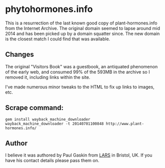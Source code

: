 # phytohormones.info

This is a resurrection of the last known good copy of plant-hormones.info from the Internet Archive. The original domain seemed to lapse around mid 2014 and has been picked up by a domain squatter since. The new domain is the closest match I could find that was available.

## Changes

The original "Visitors Book" was a guestbook, an antiquated phenomenon of the early web, and consumed 99% of the 593MB in the archive so I removed it, including links within the site.

I've made numerous minor tweaks to the HTML to fix up links to images, etc.

## Scrape command:

```shell
gem install wayback_machine_downloader
wayback_machine_downloader -t 20140701100848 http://www.plant-hormones.info/
```
## Author

I believe it was authored by Paul Gaskin from [LARS](https://en.wikipedia.org/wiki/Long_Ashton_Research_Station) in Bristol, UK. If you have his contact details please pass them on.

